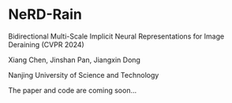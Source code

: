 # NeRD-Rain
Bidirectional Multi-Scale Implicit Neural Representations for Image Deraining (CVPR 2024)

Xiang Chen, Jinshan Pan, Jiangxin Dong

Nanjing University of Science and Technology

The paper and code are coming soon...
